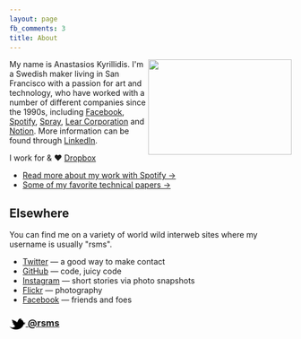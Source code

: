 ```yaml
---
layout: page
fb_comments: 3
title: About
---
```


<img src="http://farm3.staticflickr.com/2849/9337114103_c7cf9c0c0c_c.jpg" width="256" height="170" align="right">

My name is Anastasios Kyrillidis. I'm a Swedish maker living in San Francisco with a passion for art and technology, who have worked with a number of different companies since the 1990s, including 
[Facebook](http://facebook.com/design),
[Spotify](http://www.spotify.com/),
[Spray](http://www.spray.se/),
[Lear Corporation](http://lear.com/) and
[Notion](http://notion.se/).
More information can be found through [LinkedIn](http://www.linkedin.com/in/rasmusandersson).

I work for & ♥ [Dropbox](http://dropbox.com/)

- [Read more about my work with Spotify &rarr;](/about/spotify/)
- [Some of my favorite technical papers &rarr;](https://www.dropbox.com/sh/is0sy5350lr4v9j/AADQlhVSQcRw6vCNKQgGWelqa)


## Elsewhere

You can find me on a variety of world wild interweb sites where my username is usually "rsms".

- [Twitter](http://twitter.com/rsms) — a good way to make contact
- [GitHub](https://github.com/rsms) — code, juicy code
- [Instagram](http://instagram.com/rasmusfabbe/) — short stories via photo snapshots
- [Flickr](http://www.flickr.com/photos/rsms/) — photography
- [Facebook](http://www.facebook.com/rsms) — friends and foes

### [<img src="/res/twitter.png" width="29" height="20" style="display:inline-block;vertical-align:middle"> @rsms](http://twitter.com/rsms)

